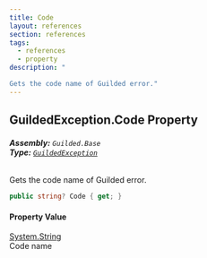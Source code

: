 ```yaml
---
title: Code
layout: references
section: references
tags:
  - references
  - property
description: "

Gets the code name of Guilded error."
---
```


## GuildedException.Code Property
###### **Assembly:** `Guilded.Base`<br/>**Type:** [`GuildedException`](GuildedException.md 'Guilded.Base.GuildedException')

Gets the code name of Guilded error.

```csharp
public string? Code { get; }
```

#### Property Value
[System.String](https://docs.microsoft.com/en-us/dotnet/api/System.String 'System.String')  
Code name